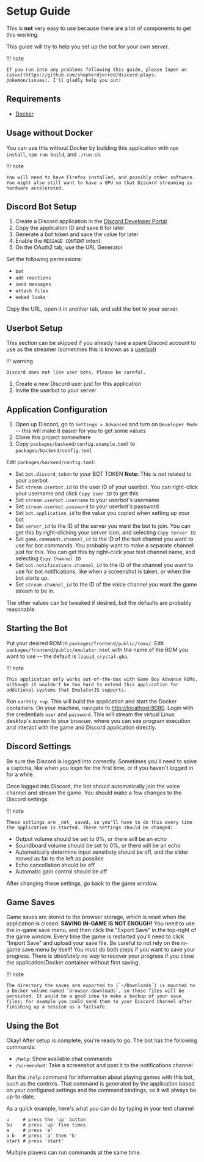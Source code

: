 # Setup Guide

This is **not** very easy to use because there are a lot of components to get this working.

This guide will try to help you set up the bot for your own server.

!!! note

    If you run into any problems following this guide, please [open an issue](https://github.com/shepherdjerred/discord-plays-pokemon/issues). I'll gladly help you out!

## Requirements

- [Docker](https://www.docker.com/products/docker-desktop/)

## Usage without Docker

You can use this without Docker by building this application with `npm install`, `npm run build`, and `./run.sh`.

!!! note

    You will need to have Firefox installed, and possibly other software. You might also still want to have a GPU so that Discord streaming is hardware accelerated.

## Discord Bot Setup

1. Create a Discord application in the [Discord Developer Portal](https://discord.com/developers/applications)
1. Copy the application ID and save it for later
1. Generate a bot token and save the value for later
1. Enable the `MESSAGE CONTENT` intent
1. On the OAuth2 tab, use the URL Generator

Set the following permissions:

- `bot`
- `add reactions`
- `send messages`
- `attach files`
- `embed links`

Copy the URL, open it in another tab, and add the bot to your server.

## Userbot Setup

This section can be skipped if you already have a spare Discord account to use as the streamer (sometimes this is known as a [userbot](https://support.discord.com/hc/en-us/articles/115002192352-Automated-user-accounts-self-bots-))

!!! warning

    Discord does not like user bots. Please be careful.

1. Create a new Discord user just for this application
1. Invite the userbot to your server

## Application Configuration

1. Open up Discord, go to `Settings > Advanced` and turn on `Developer Mode` -- this will make it easier for you to get some values
1. Clone this project somewhere
1. Copy `packages/backend/config.example.toml` to `packages/backend/config.toml`

Edit `packages/backend/config.toml`:

- Set `bot.discord_token` to your BOT TOKEN **Note:** This is _not_ related to your userbot
- Set `stream.userbot.id` to the user ID of your userbot. You can right-click your username and click `Copy User ID` to get this
- Set `stream.userbot.username` to your userbot's username
- Set `stream.userbot.password` to your userbot's password
- Set `bot.application_id` to the value you copied when setting up your bot
- Set `server_id` to the ID of the server you want the bot to join. You can get this by right-clicking your server icon, and selecting `Copy Server ID`
- Set `game.commands.channel_id` to the ID of the text channel you want to use for bot commands. You probably want to make a separate channel just for this. You can get this by right-click your text channel name, and selecting `Copy Channel ID`
- Set `bot.notifications.channel_id` to the ID of the channel you want to use for bot notifications, like when a screenshot is taken, or when the bot starts up.
- Set `stream.channel_id` to the ID of the voice channel you want the game stream to be in.

The other values can be tweaked if desired, but the defaults are probably reasonable.

## Starting the Bot

Put your desired ROM in `packages/frontend/public/roms/`. Edit `packages/frontend/public/emulator.html` with the name of the ROM you want to use -- the default is `liquid_crystal.gba`.

!!! note

    This application only works out-of-the-box with Game Boy Advance ROMs, although it wouldn't be too hard to extend this application for additional systems that EmulatorJS supports.

Run `earthly +up`. This will build the application and start the Docker containers. On your machine, navigate to [http://localhost:8080](http://localhost:8080). Login with the credentials `user` and `password`. This will stream the virtual Linux desktop's screen to your browser, where you can see program execution and interact with the game and Discord application directly.

## Discord Settings

Be sure the Discord is logged into correctly. Sometimes you'll need to solve a captcha, like when you login for the first time, or if you haven't logged in for a while.

Once logged into Discord, the bot should automatically join the voice channel and stream the game. You should make a few changes to the Discord settings.

!!! note

    These settings are _not_ saved, so you'll have to do this every time the application is started. These settings should be changed:

- Output volume should be set to 0%, or there will be an echo
- Soundboard volume should be set to 0%, or there will be an echo
- Automatically determine input sensitivty should be off, and the slider moved as far to the left as possible
- Echo cancellation should be off
- Automatic gain control should be off

After changing these settings, go back to the game window.

## Game Saves

Game saves are stored to the browser storage, which is reset when the application is closed. **SAVING IN-GAME IS NOT ENOUGH!** You need to use the in-game save menu, and then click the "Export Save" in the top-right of the game window. Every time the game is restarted you'll need to click "Import Save" and upload your save file. Be careful to not rely on the in-game save menu by itself! You _must_ do both steps if you want to save your progress. There is _absolutely no way_ to recover your progress if you close the application/Docker container without first saving.

!!! note

    The directory the saves are exported to (`~/Downloads`) is mounted to a Docker volume named `browser-downloads`, so those files will be persisted. It would be a good idea to make a backup of your save files; for example you could send them to your Discord channel after finishing up a session as a failsafe.

## Using the Bot

Okay! After setup is complete, you're ready to go. The bot has the following commands:

- `/help`: Show available chat commands
- `/screenshot`: Take a screenshot and post it to the notifications channel

Run the `/help` command for information about playing games with this bot, such as the controls. That command is generated by the application based on your configured settings and the command bindings, so it will always be up-to-date.

As a quick example, here's what you can do by typing in your text channel

```text
u     # press the 'up' button
5u    # press 'up' five times
a     # press 'a'
a b   # press 'a' then 'b'
start # press 'start'
```

Multiple players can run commands at the same time.
